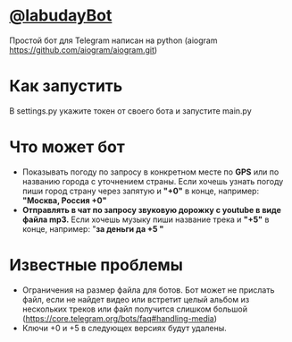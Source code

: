 # [@labudayBot](https://t.me/labudayBot)
Простой бот для Telegram  написан на python (aiogram https://github.com/aiogram/aiogram.git)

# Как запустить
В settings.py укажите токен от своего бота и запустите main.py

# Что может бот
 - Показывать погоду по запросу в конкретном месте по <b>GPS</b> или по названию города с уточнением страны. 
Если хочешь узнать погоду пиши город страну через запятую и <b>\"+0\"</b> в конце, например: <b>"Москва, Россия +0"</b>
 - <b>Отправлять в чат по запросу звуковую дорожку с youtube в виде файла mp3.</b> Если хочешь музыку пиши название 
трека и <b>\"+5\"</b> в конце, например: "<b>за деньги да +5 "</b>

# Известные проблемы
 -  Ограничения на размер файла для ботов. Бот может не прислать файл, если не найдет видео или встретит целый альбом
из нескольких треков или файл получится слишком большой (https://core.telegram.org/bots/faq#handling-media)
 - Ключи +0 и +5 в следующех версиях будут удалены.
